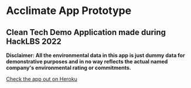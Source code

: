 # Acclimate App Prototype

## Clean Tech Demo Application made during HackLBS 2022

**Disclaimer: All the environmental data in this app is just dummy data for demonstrative purposes and in no way reflects the actual named company's environmental rating or commitments.**

[Check the app out on Heroku](https://acclimate.herokuapp.com)
